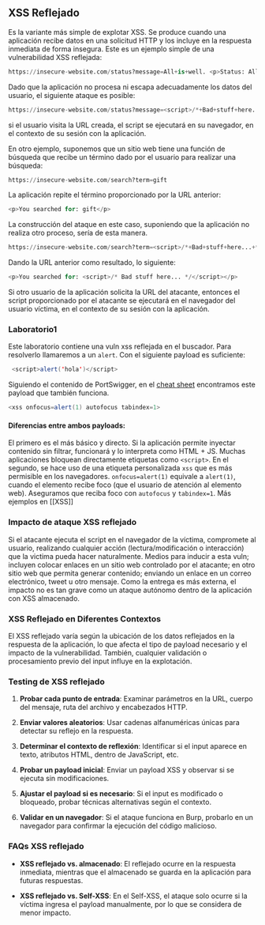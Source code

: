 ## XSS Reflejado
Es la variante más simple de explotar XSS. Se produce cuando una aplicación recibe datos en una solicitud HTTP y los incluye en la respuesta inmediata de forma insegura.
Este es un ejemplo simple de una vulnerabilidad XSS reflejada:
```python
https://insecure-website.com/status?message=All+is+well. <p>Status: All is well.</p>
```

Dado que la aplicación no procesa ni escapa adecuadamente los datos del usuario, el siguiente ataque es posible:
```python
https://insecure-website.com/status?message=<script>/*+Bad+stuff+here...+*/</script> <p>Status: <script>/* Bad stuff here... */</script></p>
```
si el usuario visita la URL creada, el script se ejecutará en su navegador, en el contexto de su sesión con la aplicación.

En otro ejemplo, suponemos que un sitio web tiene una función de búsqueda que recibe un término dado por el usuario para realizar una búsqueda:
```python
https://insecure-website.com/search?term=gift
```

La aplicación repite el término proporcionado por la URL anterior:
```python
<p>You searched for: gift</p>
```

La construcción del ataque en este caso, suponiendo que la aplicación no realiza otro proceso, sería de esta manera.
```python
https://insecure-website.com/search?term=<script>/*+Bad+stuff+here...+*/</script>
```

Dando la URL anterior como resultado, lo siguiente:
```python
<p>You searched for: <script>/* Bad stuff here... */</script></p>
```

Si otro usuario de la aplicación solicita la URL del atacante, entonces el script proporcionado por el atacante se ejecutará en el navegador del usuario víctima, en el contexto de su sesión con la aplicación.

### Laboratorio1
Este laboratorio contiene una vuln xss reflejada en el buscador. Para resolverlo llamaremos a un `alert`.
Con el siguiente payload es suficiente:
```java
 <script>alert('hola')</script>
```

Siguiendo el contenido de PortSwigger, en el [cheat sheet](https://portswigger.net/web-security/cross-site-scripting/cheat-sheet) encontramos este payload que también funciona.
```java
<xss onfocus=alert(1) autofocus tabindex=1>
```

#### Diferencias entre ambos payloads:
El primero es el más básico y directo. Si la aplicación permite inyectar contenido sin filtrar, funcionará y lo interpreta como HTML + JS. Muchas aplicaciones bloquean directamente etiquetas como `<script>`.
En el segundo, se hace uso de una etiqueta personalizada `xss` que es más permisible en los navegadores. `onfocus=alert(1)` equivale a `alert(1)`, cuando el elemento recibe foco (que el usuario de atención al elemento web). Aseguramos que reciba foco con `autofocus` y `tabindex=1`. Más ejemplos en [[XSS]]

### Impacto de ataque XSS reflejado
Si el atacante ejecuta el script en el navegador de la víctima, compromete al usuario, realizando cualquier acción (lectura/modificación o interacción) que la victima pueda hacer naturalmente.
Medios para inducir a esta vuln; incluyen colocar enlaces en un sitio web controlado por el atacante; en otro sitio web que permita generar contenido; enviando un enlace en un correo electrónico, tweet u otro mensaje. 
Como la entrega es más externa, el impacto no es tan grave como un ataque autónomo dentro de la aplicación con XSS almacenado.
### XSS Reflejado en Diferentes Contextos

El XSS reflejado varía según la ubicación de los datos reflejados en la respuesta de la aplicación, lo que afecta el tipo de payload necesario y el impacto de la vulnerabilidad. También, cualquier validación o procesamiento previo del input influye en la explotación.

### Testing de XSS reflejado

1. **Probar cada punto de entrada**: Examinar parámetros en la URL, cuerpo del mensaje, ruta del archivo y encabezados HTTP.
    
2. **Enviar valores aleatorios**: Usar cadenas alfanuméricas únicas para detectar su reflejo en la respuesta.
    
3. **Determinar el contexto de reflexión**: Identificar si el input aparece en texto, atributos HTML, dentro de JavaScript, etc.
    
4. **Probar un payload inicial**: Enviar un payload XSS y observar si se ejecuta sin modificaciones.
    
5. **Ajustar el payload si es necesario**: Si el input es modificado o bloqueado, probar técnicas alternativas según el contexto.
    
6. **Validar en un navegador**: Si el ataque funciona en Burp, probarlo en un navegador para confirmar la ejecución del código malicioso.

### FAQs XSS reflejado

- **XSS reflejado vs. almacenado**: El reflejado ocurre en la respuesta inmediata, mientras que el almacenado se guarda en la aplicación para futuras respuestas.
    
- **XSS reflejado vs. Self-XSS**: En el Self-XSS, el ataque solo ocurre si la víctima ingresa el payload manualmente, por lo que se considera de menor impacto.